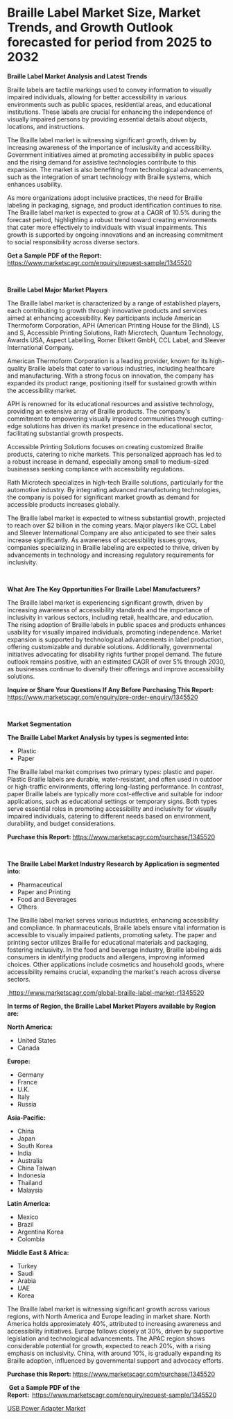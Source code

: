 <p><h1>Braille Label Market Size, Market Trends, and Growth Outlook forecasted for period from 2025 to 2032</h1></p><p><strong>Braille Label Market Analysis and Latest Trends</strong></p>
<p><p>Braille labels are tactile markings used to convey information to visually impaired individuals, allowing for better accessibility in various environments such as public spaces, residential areas, and educational institutions. These labels are crucial for enhancing the independence of visually impaired persons by providing essential details about objects, locations, and instructions.</p><p>The Braille label market is witnessing significant growth, driven by increasing awareness of the importance of inclusivity and accessibility. Government initiatives aimed at promoting accessibility in public spaces and the rising demand for assistive technologies contribute to this expansion. The market is also benefiting from technological advancements, such as the integration of smart technology with Braille systems, which enhances usability.</p><p>As more organizations adopt inclusive practices, the need for Braille labeling in packaging, signage, and product identification continues to rise. The Braille label market is expected to grow at a CAGR of 10.5% during the forecast period, highlighting a robust trend toward creating environments that cater more effectively to individuals with visual impairments. This growth is supported by ongoing innovations and an increasing commitment to social responsibility across diverse sectors.</p></p>
<p><strong>Get a Sample PDF of the Report:&nbsp;</strong> <a href="https://www.marketscagr.com/enquiry/request-sample/1345520?utm_campaign=2041&utm_medium=2&utm_source=Github&utm_content=ia&utm_term=06022025&utm_id=braille-label">https://www.marketscagr.com/enquiry/request-sample/1345520</a></p>
<p>&nbsp;</p>
<p><strong>Braille Label Major Market Players</strong></p>
<p><p>The Braille label market is characterized by a range of established players, each contributing to growth through innovative products and services aimed at enhancing accessibility. Key participants include American Thermoform Corporation, APH (American Printing House for the Blind), LS and S, Accessible Printing Solutions, Rath Microtech, Quantum Technology, Awards USA, Aspect Labelling, Romer Etikett GmbH, CCL Label, and Sleever International Company.</p><p>American Thermoform Corporation is a leading provider, known for its high-quality Braille labels that cater to various industries, including healthcare and manufacturing. With a strong focus on innovation, the company has expanded its product range, positioning itself for sustained growth within the accessibility market.</p><p>APH is renowned for its educational resources and assistive technology, providing an extensive array of Braille products. The company's commitment to empowering visually impaired communities through cutting-edge solutions has driven its market presence in the educational sector, facilitating substantial growth prospects.</p><p>Accessible Printing Solutions focuses on creating customized Braille products, catering to niche markets. This personalized approach has led to a robust increase in demand, especially among small to medium-sized businesses seeking compliance with accessibility regulations.</p><p>Rath Microtech specializes in high-tech Braille solutions, particularly for the automotive industry. By integrating advanced manufacturing technologies, the company is poised for significant market growth as demand for accessible products increases globally.</p><p>The Braille label market is expected to witness substantial growth, projected to reach over $2 billion in the coming years. Major players like CCL Label and Sleever International Company are also anticipated to see their sales increase significantly. As awareness of accessibility issues grows, companies specializing in Braille labeling are expected to thrive, driven by advancements in technology and increasing regulatory requirements for inclusivity.</p></p>
<p>&nbsp;</p>
<p><strong>What Are The Key Opportunities For Braille Label Manufacturers?</strong></p>
<p><p>The Braille label market is experiencing significant growth, driven by increasing awareness of accessibility standards and the importance of inclusivity in various sectors, including retail, healthcare, and education. The rising adoption of Braille labels in public spaces and products enhances usability for visually impaired individuals, promoting independence. Market expansion is supported by technological advancements in label production, offering customizable and durable solutions. Additionally, governmental initiatives advocating for disability rights further propel demand. The future outlook remains positive, with an estimated CAGR of over 5% through 2030, as businesses continue to diversify their offerings and improve accessibility solutions.</p></p>
<p><strong>Inquire or Share Your Questions If Any Before Purchasing This Report:</strong> <a href="https://www.marketscagr.com/enquiry/pre-order-enquiry/1345520?utm_campaign=2041&utm_medium=2&utm_source=Github&utm_content=ia&utm_term=06022025&utm_id=braille-label">https://www.marketscagr.com/enquiry/pre-order-enquiry/1345520</a></p>
<p>&nbsp;</p>
<p><strong>Market Segmentation</strong></p>
<p><strong>The Braille Label Market Analysis by types is segmented into:</strong></p>
<p><ul><li>Plastic</li><li>Paper</li></ul></p>
<p><p>The Braille label market comprises two primary types: plastic and paper. Plastic Braille labels are durable, water-resistant, and often used in outdoor or high-traffic environments, offering long-lasting performance. In contrast, paper Braille labels are typically more cost-effective and suitable for indoor applications, such as educational settings or temporary signs. Both types serve essential roles in promoting accessibility and inclusivity for visually impaired individuals, catering to different needs based on environment, durability, and budget considerations.</p></p>
<p><strong>Purchase this Report:&nbsp;</strong><a href="https://www.marketscagr.com/purchase/1345520?utm_campaign=2041&utm_medium=2&utm_source=Github&utm_content=ia&utm_term=06022025&utm_id=braille-label">https://www.marketscagr.com/purchase/1345520</a></p>
<p>&nbsp;</p>
<p><strong>The Braille Label Market Industry Research by Application is segmented into:</strong></p>
<p><ul><li>Pharmaceutical</li><li>Paper and Printing</li><li>Food and Beverages</li><li>Others</li></ul></p>
<p><p>The Braille label market serves various industries, enhancing accessibility and compliance. In pharmaceuticals, Braille labels ensure vital information is accessible to visually impaired patients, promoting safety. The paper and printing sector utilizes Braille for educational materials and packaging, fostering inclusivity. In the food and beverage industry, Braille labeling aids consumers in identifying products and allergens, improving informed choices. Other applications include cosmetics and household goods, where accessibility remains crucial, expanding the market's reach across diverse sectors.</p></p>
<p><a href="https://www.marketscagr.com/global-braille-label-market-r1345520?utm_campaign=2041&utm_medium=2&utm_source=Github&utm_content=ia&utm_term=06022025&utm_id=braille-label">&nbsp;https://www.marketscagr.com/global-braille-label-market-r1345520</a></p>
<p><strong>In terms of Region, the Braille Label Market Players available by Region are:</strong></p>
<p>
    <p> <strong> North America: </strong>
        <ul>
            <li>United States</li>
            <li>Canada</li>
        </ul>
        </p> 
    <p> <strong> Europe: </strong>
        <ul>
            <li>Germany</li>
            <li>France</li>
            <li>U.K.</li>
            <li>Italy</li>
            <li>Russia</li>
        </ul>
        </p> 
    <p> <strong> Asia-Pacific: </strong>
        <ul>
            <li>China</li>
            <li>Japan</li>
            <li>South Korea</li>
            <li>India</li>
            <li>Australia</li>
            <li>China Taiwan</li>
            <li>Indonesia</li>
            <li>Thailand</li>
            <li>Malaysia</li>
        </ul>
        </p> 
    <p> <strong> Latin America: </strong>
        <ul>
            <li>Mexico</li>
            <li>Brazil</li>
            <li>Argentina Korea</li>
            <li>Colombia</li>
        </ul>
        </p> 
    <p> <strong> Middle East & Africa: </strong>
        <ul>
            <li>Turkey</li>
            <li>Saudi</li>
            <li>Arabia</li>
            <li>UAE</li>
            <li>Korea</li>
        </ul>
    </p>
    </p>
<p><p>The Braille label market is witnessing significant growth across various regions, with North America and Europe leading in market share. North America holds approximately 40%, attributed to increasing awareness and accessibility initiatives. Europe follows closely at 30%, driven by supportive legislation and technological advancements. The APAC region shows considerable potential for growth, expected to reach 20%, with a rising emphasis on inclusivity. China, with around 10%, is gradually expanding its Braille adoption, influenced by governmental support and advocacy efforts.</p></p>
<p><strong>Purchase this Report: </strong><a href="https://www.marketscagr.com/purchase/1345520?utm_campaign=2041&utm_medium=2&utm_source=Github&utm_content=ia&utm_term=06022025&utm_id=braille-label">https://www.marketscagr.com/purchase/1345520</a></p>
<p>&nbsp;<strong>Get a Sample PDF of the Report:&nbsp;&nbsp;</strong><a href="https://www.marketscagr.com/enquiry/request-sample/1345520?utm_campaign=2041&utm_medium=2&utm_source=Github&utm_content=ia&utm_term=06022025&utm_id=braille-label">https://www.marketscagr.com/enquiry/request-sample/1345520</a></p>
<p><strong></strong></p>
<p><p><a href="https://github.com/JakirUddin651/Market-Research-Report-List-1/blob/main/usb-power-adapter-market.md?utm_campaign=2041&utm_medium=2&utm_source=Github&utm_content=ia&utm_term=06022025&utm_id=braille-label">USB Power Adapter Market</a></p></p>